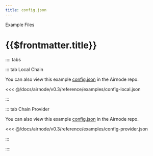 ```yaml
---
title: config.json
---
```


<TitleSpan>Example Files</TitleSpan>

# {{$frontmatter.title}}

<!-- TODO: This URL needs a repo tag for v0.2.0 -->

:::: tabs

::: tab Local Chain

You can also view this example
[config.json](https://github.com/api3dao/airnode/blob/v0.3/packages/airnode-node/config/config.json.example)
in the Airnode repo.

<<< @/docs/airnode/v0.3/reference/examples/config-local.json

:::

::: tab Chain Provider

You can also view this example
[config.json](https://github.com/api3dao/airnode/blob/v0.3/packages/airnode-deployer/config/config.json.example)
in the Airnode repo.

<<< @/docs/airnode/v0.3/reference/examples/config-provider.json

:::

::::
